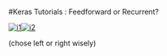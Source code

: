 #Keras Tutorials : Feedforward or Recurrent?

[![i1][feedforward]](feedforward_keras_mnist_tutorial.md)[![i2][recurrent]](recurrent_keras_power_tutorial.md)

(chose left or right wisely)


[feedforward]: http://s21.postimg.org/5momlwzgn/Matrix_Blue_Pill_Red_Pill.jpg
[recurrent]: http://s8.postimg.org/f6ko0ez51/Matrix_Blue_Pill_Red_Pill_1.jpg
